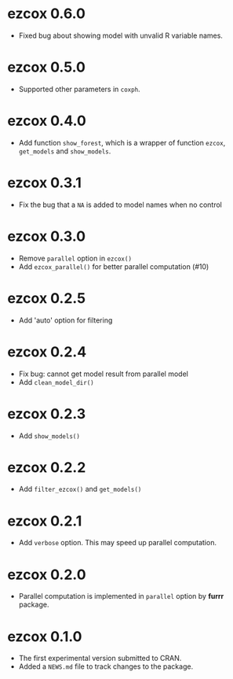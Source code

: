 # ezcox 0.6.0

* Fixed bug about showing model with unvalid R variable names.

# ezcox 0.5.0

* Supported other parameters in `coxph`.


# ezcox 0.4.0

* Add function `show_forest`, which is a wrapper of
function `ezcox`, `get_models` and `show_models`.

# ezcox 0.3.1

* Fix the bug that a `NA` is added to model names when no control

# ezcox 0.3.0

* Remove `parallel` option in `ezcox()`
* Add `ezcox_parallel()` for better parallel computation (#10)

# ezcox 0.2.5

* Add 'auto' option for filtering

# ezcox 0.2.4

* Fix bug: cannot get model result from parallel model
* Add `clean_model_dir()`

# ezcox 0.2.3

* Add `show_models()`

# ezcox 0.2.2

* Add `filter_ezcox()` and `get_models()`

# ezcox 0.2.1

* Add `verbose` option. This may speed up parallel computation.

# ezcox 0.2.0

* Parallel computation is implemented in `parallel` option by **furrr** package.

# ezcox 0.1.0

* The first experimental version submitted to CRAN.
* Added a `NEWS.md` file to track changes to the package.
